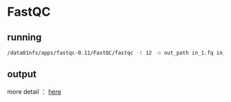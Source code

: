 # FastQC
## running
```bash
/data01nfs/apps/fastqc-0.11/FastQC/fastqc -t 12 -o out_path in_1.fq in_2.fq
```
## output
more detail ： [here](https://zhuanlan.zhihu.com/p/88655260)

